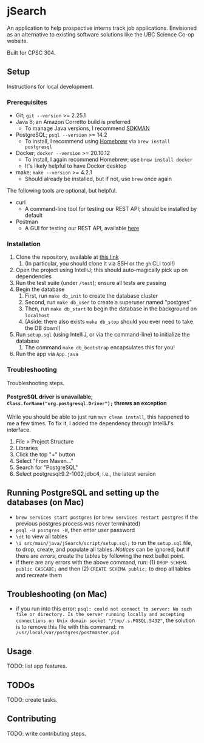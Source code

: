 # jSearch

An application to help prospective interns track job applications. Envisioned as an alternative to existing software solutions like the UBC Science Co-op website.

Built for CPSC 304.

## Setup

Instructions for local development.

### Prerequisites

* Git; `git --version` >= 2.25.1
* Java 8; an Amazon Corretto build is preferred
  * To manage Java versions, I recommend [SDKMAN](https://sdkman.io/)
* PostgreSQL; `psql --version` >= 14.2
  * To install, I recommend using [Homebrew](https://brew.sh/) via `brew install postgresql`
* Docker; `docker --version` >= 20.10.12
  * To install, I again recommend Homebrew; use `brew install docker`
  * It's likely helpful to have Docker desktop
* make; `make --version` >= 4.2.1
  * Should already be installed, but if not, use `brew` once again

The following tools are optional, but helpful.

* curl
  * A command-line tool for testing our REST API; should be installed by default
* Postman
  * A GUI for testing our REST API, available [here](https://postman.com/)

### Installation

1. Clone the repository, available at [this link](https://github.com/emilyychenn/jSearch)
   1. (In particular, you should clone it via SSH or the `gh` CLI tool!)
2. Open the project using IntelliJ; this should auto-magically pick up on dependencies
3. Run the test suite (under `/test`); ensure all tests are passing
4. Begin the database
   1. First, run `make db_init` to create the database cluster
   2. Second, run `make db_user` to create a superuser named "postgres"
   3. Then, run `make db_start` to begin the database in the background on `localhost`
   4. (Aside: there also exists `make db_stop` should you ever need to take the DB down!)
5. Run `setup.sql` (using IntelliJ, or via the command-line) to initialize the database
   1. The command `make db_bootstrap` encapsulates this for you!
6. Run the app via `App.java`

### Troubleshooting

Troubleshooting steps.

#### PostgreSQL driver is unavailable; `Class.forName("org.postgresql.Driver");` throws an exception

While you should be able to just run `mvn clean install`, this happened to me a few times. To fix it, I added the dependency through IntelliJ's interface.

1. File > Project Structure
2. Libraries
3. Click the top "+" button
4. Select "From Maven..."
5. Search for "PostgreSQL"
6. Select postgresql:9.2-1002.jdbc4, i.e., the latest version

## Running PostgreSQL and setting up the databases (on Mac)
- `brew services start postgres` (or `brew services restart postgres` if the previous postgres process was never terminated)
- `psql -U postgres -W`, then enter user password
- `\dt` to view all tables
- `\i src/main/java/jSearch/script/setup.sql;` to run the `setup.sql` file, to drop, create, and populate all tables. *Notices* can be ignored, but if there are *errors*, create the tables by following the next bullet point.
- if there are any errors with the above command, run: (1) `DROP SCHEMA public CASCADE;` and then (2) `CREATE SCHEMA public;` to drop all tables and recreate them


## Troubleshooting (on Mac)
- if you run into this error: `psql: could not connect to server: No such file or directory. Is the server running locally and accepting connections on Unix domain socket "/tmp/.s.PGSQL.5432"`, the solution is to remove this file with this command: `rm /usr/local/var/postgres/postmaster.pid`

## Usage

TODO: list app features.

## TODOs

TODO: create tasks.

## Contributing

TODO: write contributing steps.
